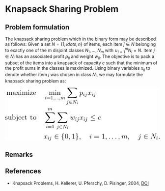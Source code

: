 # Knapsack Sharing Problem

## Problem formulation

The knapsack sharing problem which in the binary form may
be described as follows: Given a set $N = \lbrace 1, ldots , n \rbrace$ of items, each item $j \in N$
belonging to exactly one of the m disjoint classes $N_1, \ldots , N_m$ with $\cup_{i=1}^m N_i = N$. Item
$j \in N_i$ has an associated profit $p_{ij}$ and weight $w_{ij}$. The objective is to pack a subset
of the items into a knapsack of capacity $c$ such that the minimum of the profit sums
in the classes is maximized. Using binary variables $x_{ij}$ to denote whether item $j$ was
chosen in class $N_i$, we may formulate the knapsack sharing problem as:


![Mathematical formulation](./problem.png)





## Remarks






## References
- Knapsack Problems, H. Kellerer, U. Pferschy, D. Pisinger, 2004, [DOI](https://doi.org/10.1007/978-3-540-24777-7)





